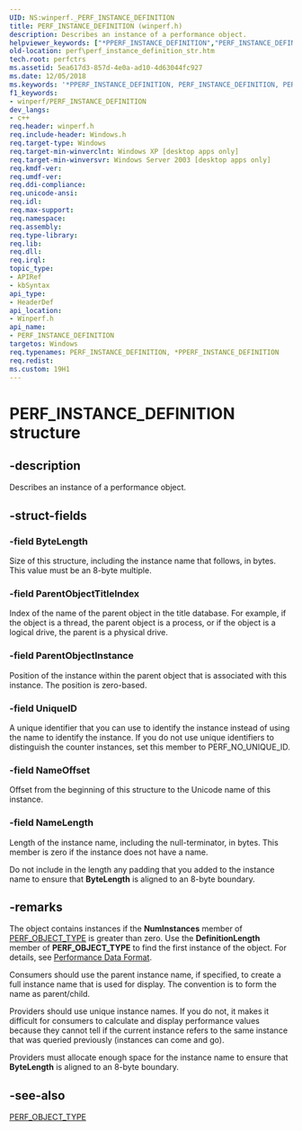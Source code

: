 ```yaml
---
UID: NS:winperf._PERF_INSTANCE_DEFINITION
title: PERF_INSTANCE_DEFINITION (winperf.h)
description: Describes an instance of a performance object.helpviewer_keywords: ["*PPERF_INSTANCE_DEFINITION","PERF_INSTANCE_DEFINITION","PERF_INSTANCE_DEFINITION structure [Perf]","_win32_perf_instance_definition_str","base.perf_instance_definition_str","perf.perf_instance_definition_str","winperf/PERF_INSTANCE_DEFINITION"]
old-location: perf\perf_instance_definition_str.htm
tech.root: perfctrs
ms.assetid: 5ea617d3-857d-4e0a-ad10-4d63044fc927
ms.date: 12/05/2018
ms.keywords: '*PPERF_INSTANCE_DEFINITION, PERF_INSTANCE_DEFINITION, PERF_INSTANCE_DEFINITION structure [Perf], _win32_perf_instance_definition_str, base.perf_instance_definition_str, perf.perf_instance_definition_str, winperf/PERF_INSTANCE_DEFINITION'
f1_keywords:
- winperf/PERF_INSTANCE_DEFINITION
dev_langs:
- c++
req.header: winperf.h
req.include-header: Windows.h
req.target-type: Windows
req.target-min-winverclnt: Windows XP [desktop apps only]
req.target-min-winversvr: Windows Server 2003 [desktop apps only]
req.kmdf-ver: 
req.umdf-ver: 
req.ddi-compliance: 
req.unicode-ansi: 
req.idl: 
req.max-support: 
req.namespace: 
req.assembly: 
req.type-library: 
req.lib: 
req.dll: 
req.irql: 
topic_type:
- APIRef
- kbSyntax
api_type:
- HeaderDef
api_location:
- Winperf.h
api_name:
- PERF_INSTANCE_DEFINITION
targetos: Windows
req.typenames: PERF_INSTANCE_DEFINITION, *PPERF_INSTANCE_DEFINITION
req.redist: 
ms.custom: 19H1
---
```


# PERF_INSTANCE_DEFINITION structure


## -description


Describes an instance of a performance object.


## -struct-fields




### -field ByteLength

Size of this structure, including the instance name that follows, in bytes. This value must be an 8-byte multiple.


### -field ParentObjectTitleIndex

Index of the name of the parent object in the title database. For example, if the object is a thread, the parent object is a process, or if the object is a logical drive, the parent is a physical drive.


### -field ParentObjectInstance

Position of the instance within the parent object that is associated with this instance. The position is zero-based.


### -field UniqueID

A unique identifier that you can use to identify the instance instead of
                                        using the name to identify
                                        the instance. If you do not use unique identifiers to distinguish the counter instances, set this member to PERF_NO_UNIQUE_ID.


### -field NameOffset

Offset from the beginning of this structure to the Unicode name of this instance. 


### -field NameLength

Length of the instance name, including the null-terminator, in bytes. This member is zero if the instance does not have a name. 

Do not include in the length any padding that you added to the instance name to ensure that <b>ByteLength</b> is aligned to an 8-byte boundary. 


## -remarks



The object contains instances if the <b>NumInstances</b>  member of <a href="https://docs.microsoft.com/windows/desktop/api/winperf/ns-winperf-perf_object_type">PERF_OBJECT_TYPE</a> is greater than zero. Use the <b>DefinitionLength</b> member of <b>PERF_OBJECT_TYPE</b> to find the first instance of the object. For details, see <a href="https://docs.microsoft.com/windows/desktop/PerfCtrs/performance-data-format">Performance Data Format</a>.

Consumers should use the parent instance name, if specified, to create a full instance name that is used for display. The convention is to form the name as parent/child.

Providers should use unique instance names. If you do not, it makes it difficult for consumers to calculate and display performance values because they cannot tell if the current instance refers to the same instance that was queried previously (instances can come and go). 

Providers must allocate enough space for the instance name to ensure that <b>ByteLength</b> is aligned to an 8-byte boundary. 




## -see-also




<a href="https://docs.microsoft.com/windows/desktop/api/winperf/ns-winperf-perf_object_type">PERF_OBJECT_TYPE</a>
 

 

